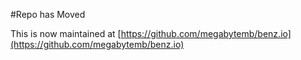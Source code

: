 #Repo has Moved

This is now maintained at [https://github.com/megabytemb/benz.io](https://github.com/megabytemb/benz.io)